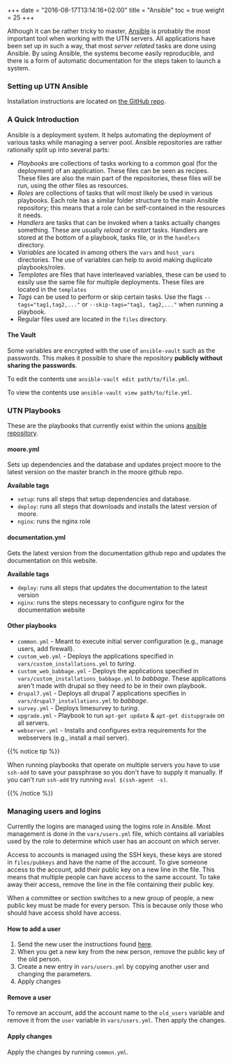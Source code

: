 +++
date = "2016-08-17T13:14:16+02:00"
title = "Ansible"
toc = true
weight = 25
+++

Although it can be rather tricky to master, [Ansible](https://www.ansible.com)
is probably the most important tool when working with the UTN servers. All
applications have been set up in such a way, that most *server related* tasks
are done using Ansible. By using Ansible, the systems become easily
reproducible, and there is a form of automatic documentation for the steps taken
to launch a system.

### Setting up UTN Ansible

Installation instructions are located on [the GitHub repo](https://github.com/UTNkar/documentation/).

### A Quick Introduction

Ansible is a deployment system. It helps automating the deployment of various
tasks while managing a server pool. Ansible repositories are rather rationally
split up into several parts:

- *Playbooks* are collections of tasks working to a common goal (for the
deployment) of an application. These files can be seen as recipes. These files
are also the main part of the repositories, these files will be run, using the
other files as resources.
- *Roles* are collections of tasks that will most likely be used in various
playbooks. Each role has a similar folder structure to the main Ansible
repository; this means that a role can be self-contained in the resources it
needs.
- *Handlers* are tasks that can be invoked when a tasks actually changes
something. These are usually *reload* or *restart* tasks. Handlers are stored
at the bottom of a playbook, tasks file, or in the `handlers` directory.
- *Variables* are located in among others the `vars` and `host_vars` directories.
The use of variables can help to avoid making duplicate playbooks/roles.
- *Templates* are files that have interleaved variables, these can be used to
easily use the same file for multiple deployments. These files are located in
the `templates`
- *Tags* can be used to perform or skip certain tasks. Use the flags `--tags="tag1,tag2,..."` or `--skip-tags="tag1, tag2,..."` when running a playbook.
- Regular files used are located in the `files` directory.

#### The Vault

Some variables are encrypted with the use of `ansible-vault` such as the passwords. This makes it possible to
share the repository **publicly without sharing the passwords**.

To edit the contents use `ansible-vault edit path/to/file.yml`.

To view the contents use `ansible-vault view path/to/file.yml`.

### UTN Playbooks

These are the playbooks that currently exist within the unions [ansible repository](https://github.com/utnkar/ansible).

#### moore.yml

Sets up dependencies and the database and updates project moore to the latest version on the master branch in the moore github repo.

**Available tags**

- `setup`: runs all steps that setup dependencies and database.
- `deploy`: runs all steps that downloads and installs the latest version of moore.
- `nginx`: runs the nginx role

#### documentation.yml

Gets the latest version from the documentation github repo and updates the documentation on this website.

**Available tags**

- `deploy`: runs all steps that updates the documentation to the latest version
- `nginx`: runs the steps necessary to configure nginx for the documentation website

#### Other playbooks

- `common.yml` - Meant to execute initial server configuration (e.g., manage
users, add firewall).
- `custom_web.yml` - Deploys the applications specified in `vars/custom_installations.yml` to *turing*.
- `custom_web_babbage.yml` - Deploys the applications specified in `vars/custom_installations_babbage.yml` to *babbage*.
These applications aren't made with drupal so they need to be in their own playbook.
- `drupal7.yml` - Deploys all drupal 7 applications specifies in `vars/drupal7_installations.yml` to *babbage*.
- `survey.yml` - Deploys limesurvey to *turing*.
- `upgrade.yml` - Playbook to run `apt-get update` & `apt-get distupgrade` on
all servers.
- `webserver.yml` - Installs and configures extra requirements for the
webservers (e.g., install a mail server).

{{% notice tip %}}

When running playbooks that operate on multiple servers you have to use `ssh-add` to save your passphrase so you don't have to supply it manually. If you can't run `ssh-add` try running `eval $(ssh-agent -s)`.

{{% /notice %}}

### Managing users and logins

Currently the logins are managed using the logins role in Ansible. Most
management is done in the `vars/users.yml` file, which contains all variables
used by the role to determine which user has an account on which server.

Access to accounts is managed using the SSH keys, these keys are stored
in `files/pubkeys` and have the name of the account. To give someone access to
the account, add their public key on a new line in the file. This means that multiple people can have access to the same account. To take away their
access, remove the line in the file containing their public key.

When a committee or section switches to a new group of people, a new public key must be made for every person. This is because only those who should have access shold have access.

#### How to add a user

1. Send the new user the instructions found [here](/developing_for_utn/ssh_key/).
2. When you get a new key from the new person, remove the public key of the old person.
3. Create a new entry in `vars/users.yml` by copying another user and changing the parameters.
4. Apply changes

#### Remove a user

To remove an account, add the account name to the `old_users` variable and remove it from the `user` variable in `vars/users.yml`. Then apply the changes.

#### Apply changes

Apply the changes by running `common.yml`.

